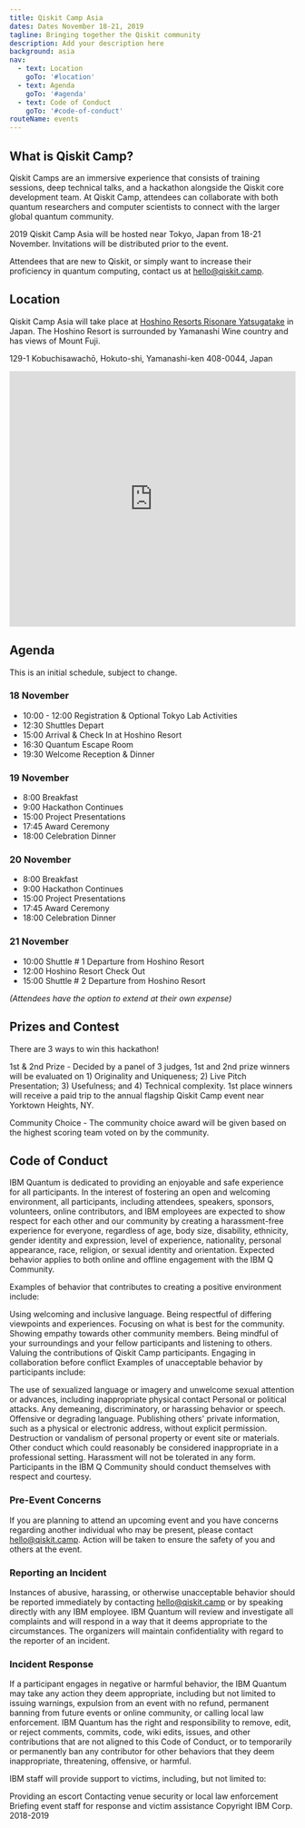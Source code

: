 ```yaml
---
title: Qiskit Camp Asia
dates: Dates November 18-21, 2019
tagline: Bringing together the Qiskit community
description: Add your description here
background: asia
nav:
  - text: Location
    goTo: '#location'
  - text: Agenda
    goTo: '#agenda'
  - text: Code of Conduct
    goTo: '#code-of-conduct'
routeName: events
---
```


## What is Qiskit Camp?

Qiskit Camps are an immersive experience that consists of training sessions, deep technical talks, and a hackathon alongside the Qiskit core development team. At Qiskit Camp, attendees can collaborate with both quantum researchers and computer scientists to connect with the larger global quantum community.

2019 Qiskit Camp Asia will be hosted near Tokyo, Japan from 18-21 November. Invitations will be distributed prior to the event.

Attendees that are new to Qiskit, or simply want to increase their proficiency in quantum computing, contact us at [hello@qiskit.camp](hello@qiskit.camp).

## Location

Qiskit Camp Asia will take place at [Hoshino Resorts Risonare Yatsugatake](https://risonare.com/yatsugatake/en/) in Japan. The Hoshino Resort is surrounded by Yamanashi Wine country and has views of Mount Fuji. 

129-1 Kobuchisawachō, Hokuto-shi, Yamanashi-ken 408-0044, Japan

<iframe src="https://www.google.com/maps/embed?pb=!1m18!1m12!1m3!1d3233.1716172706297!2d138.32501521526402!3d35.86931098015097!2m3!1f0!2f0!3f0!3m2!1i1024!2i768!4f13.1!3m3!1m2!1s0x601c6a245ede5e8d%3A0x7b95fe2011a55d4!2sHoshino+Resorts+RISONARE+Yatsugatake!5e0!3m2!1sen!2sus!4v1562185478814!5m2!1sen!2sus" width="100%" height="450" frameborder="0" style="border:0" allowfullscreen></iframe>

## Agenda

This is an initial schedule, subject to change.

### 18 November

- 10:00 - 12:00 Registration & Optional Tokyo Lab Activities
- 12:30 Shuttles Depart
- 15:00 Arrival & Check In at Hoshino Resort
- 16:30 Quantum Escape Room
- 19:30 Welcome Reception & Dinner

### 19 November

- 8:00 Breakfast
- 9:00 Hackathon Continues
- 15:00 Project Presentations
- 17:45 Award Ceremony
- 18:00 Celebration Dinner

### 20 November

- 8:00 Breakfast
- 9:00 Hackathon Continues
- 15:00 Project Presentations
- 17:45 Award Ceremony
- 18:00 Celebration Dinner

### 21 November 

- 10:00 Shuttle # 1 Departure from Hoshino Resort
- 12:00 Hoshino Resort Check Out
- 15:00 Shuttle # 2 Departure from Hoshino Resort

_(Attendees have the option to extend at their own expense)_
 
## Prizes and Contest
 
There are 3 ways to win this hackathon!
 
1st & 2nd Prize - Decided by a panel of 3 judges, 1st and 2nd prize winners will be evaluated on 1) Originality and Uniqueness; 2) Live Pitch Presentation; 3) Usefulness; and 4) Technical complexity. 1st place winners will receive a paid trip to the annual flagship Qiskit Camp event near Yorktown Heights, NY.
 
Community Choice - The community choice award will be given based on the highest scoring team voted on by the community.

## Code of Conduct

IBM Quantum is dedicated to providing an enjoyable and safe experience for all participants. In the interest of fostering an open and welcoming environment, all participants, including attendees, speakers, sponsors, volunteers, online contributors, and IBM employees are expected to show respect for each other and our community by creating a harassment-free experience for everyone, regardless of age, body size, disability, ethnicity, gender identity and expression, level of experience, nationality, personal appearance, race, religion, or sexual identity and orientation. Expected behavior applies to both online and offline engagement with the IBM Q Community.

Examples of behavior that contributes to creating a positive environment include:

Using welcoming and inclusive language.
Being respectful of differing viewpoints and experiences.
Focusing on what is best for the community.
Showing empathy towards other community members.
Being mindful of your surroundings and your fellow participants and listening to others.
Valuing the contributions of Qiskit Camp participants.
Engaging in collaboration before conflict
Examples of unacceptable behavior by participants include:

The use of sexualized language or imagery and unwelcome sexual attention or advances, including inappropriate physical contact
Personal or political attacks.
Any demeaning, discriminatory, or harassing behavior or speech.
Offensive or degrading language.
Publishing others' private information, such as a physical or electronic address, without explicit permission.
Destruction or vandalism of personal property or event site or materials.
Other conduct which could reasonably be considered inappropriate in a professional setting.
Harassment will not be tolerated in any form. Participants in the IBM Q Community should conduct themselves with respect and courtesy.

### Pre-Event Concerns

If you are planning to attend an upcoming event and you have concerns regarding another individual who may be present, please contact hello@qiskit.camp. Action will be taken to ensure the safety of you and others at the event.

### Reporting an Incident

Instances of abusive, harassing, or otherwise unacceptable behavior should be reported immediately by contacting hello@qiskit.camp or by speaking directly with any IBM employee. IBM Quantum will review and investigate all complaints and will respond in a way that it deems appropriate to the circumstances. The organizers will maintain confidentiality with regard to the reporter of an incident.

### Incident Response

If a participant engages in negative or harmful behavior, the IBM Quantum may take any action they deem appropriate, including but not limited to issuing warnings, expulsion from an event with no refund, permanent banning from future events or online community, or calling local law enforcement. IBM Quantum has the right and responsibility to remove, edit, or reject comments, commits, code, wiki edits, issues, and other contributions that are not aligned to this Code of Conduct, or to temporarily or permanently ban any contributor for other behaviors that they deem inappropriate, threatening, offensive, or harmful.

IBM staff will provide support to victims, including, but not limited to:

Providing an escort
Contacting venue security or local law enforcement
Briefing event staff for response and victim assistance
Copyright IBM Corp. 2018-2019
